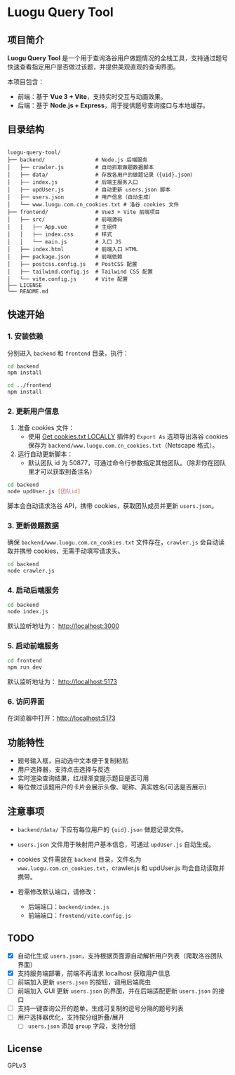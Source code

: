 # Luogu Query Tool

## 项目简介

**Luogu Query Tool** 是一个用于查询洛谷用户做题情况的全栈工具，支持通过题号快速查看指定用户是否做过该题，并提供美观直观的查询界面。

本项目包含：
- 前端：基于 **Vue 3 + Vite**，支持实时交互与动画效果。
- 后端：基于 **Node.js + Express**，用于提供题号查询接口与本地缓存。

## 目录结构

```

luogu-query-tool/
├── backend/                # Node.js 后端服务
│   ├── crawler.js          # 自动抓取做题数据脚本
│   ├── data/               # 存放各用户的做题记录（{uid}.json）
│   ├── index.js            # 后端主服务入口
│   ├── updUser.js          # 自动更新 users.json 脚本
│   ├── users.json          # 用户信息（自动生成）
│   └── www.luogu.com.cn_cookies.txt # 洛谷 cookies 文件
├── frontend/               # Vue3 + Vite 前端项目
│   ├── src/                # 前端源码
│   │   ├── App.vue         # 主组件
│   │   ├── index.css       # 样式
│   │   └── main.js         # 入口 JS
│   ├── index.html          # 前端入口 HTML
│   ├── package.json        # 前端依赖
│   ├── postcss.config.js   # PostCSS 配置
│   ├── tailwind.config.js  # Tailwind CSS 配置
│   └── vite.config.js      # Vite 配置
├── LICENSE
└── README.md

```

## 快速开始

### 1. 安装依赖

分别进入 `backend` 和 `frontend` 目录，执行：

```bash
cd backend
npm install

cd ../frontend
npm install
```

### 2. 更新用户信息

1. 准备 cookies 文件：
   - 使用 [Get cookies.txt LOCALLY](https://chromewebstore.google.com/detail/get-cookiestxt-locally/cclelndahbckbenkjhflpdbgdldlbecc) 插件的 `Export As` 选项导出洛谷 cookies 保存为 `backend/www.luogu.com.cn_cookies.txt`（Netscape 格式）。
2. 运行自动更新脚本：
   - 默认团队 id 为 50877，可通过命令行参数指定其他团队。（除非你在团队里才可以获取到备注名）

```bash
cd backend
node updUser.js [团队id]
```

脚本会自动请求洛谷 API，携带 cookies，获取团队成员并更新 `users.json`。

### 3. 更新做题数据

确保 `backend/www.luogu.com.cn_cookies.txt` 文件存在，`crawler.js` 会自动读取并携带 cookies，无需手动填写请求头。

```bash
cd backend
node crawler.js
```

### 4. 启动后端服务

```bash
cd backend
node index.js
```

默认监听地址为： [http://localhost:3000](http://localhost:3000)

### 5. 启动前端服务

```bash
cd frontend
npm run dev
```

默认监听地址为： [http://localhost:5173](http://localhost:5173)

### 6. 访问界面

在浏览器中打开：[http://localhost:5173](http://localhost:5173)

## 功能特性

* 题号输入框，自动选中文本便于复制粘贴
* 用户选择器，支持点击选择与反选
* 实时渲染查询结果，红/绿渐变提示题目是否可用
* 每位做过该题用户的卡片会展示头像、昵称、真实姓名(可选是否展示)

## 注意事项

* `backend/data/` 下应有每位用户的 `{uid}.json` 做题记录文件。
* `users.json` 文件用于映射用户基本信息，可通过 `updUser.js` 自动生成。
* cookies 文件需放在 `backend` 目录，文件名为 `www.luogu.com.cn_cookies.txt`，crawler.js 和 updUser.js 均会自动读取并携带。
* 若需修改默认端口，请修改：

  * 后端端口：`backend/index.js`
  * 前端端口：`frontend/vite.config.js`

## TODO

* [x] 自动化生成 `users.json`，支持根据页面源自动解析用户列表（爬取洛谷团队界面）
* [x] 支持服务端部署，前端不再请求 localhost 获取用户信息
* [ ] 前端加入更新 `users.json` 的按钮，调用后端爬虫
* [ ] 前端加入 GUI 更新 `users.json` 的界面，并在后端适配更新 `users.json` 的接口
* [ ] 支持一键查询公开的题单，生成可复制的逗号分隔的题号列表
* [ ] 用户选择器优化，支持按分组折叠/展开
   * [ ] `users.json` 添加 `group` 字段，支持分组

## License

GPLv3